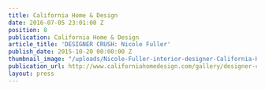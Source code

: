 ```yaml
---
title: California Home & Design
date: 2016-07-05 23:01:00 Z
position: 8
publication: California Home & Design
article_title: 'DESIGNER CRUSH: Nicole Fuller'
publish_date: 2015-10-20 00:00:00 Z
thumbnail_image: "/uploads/Nicole-Fuller-interior-designer-California-Home-and-design-californiahomedesign.jpg"
publication_url: http://www.californiahomedesign.com/gallery/designer-crush-nicole-fuller#1
layout: press
---
```


